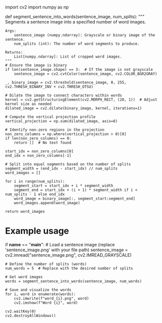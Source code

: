 import cv2
import numpy as np

def segment_sentence_into_words(sentence_image, num_splits):
    """
    Segments a sentence image into a specified number of word images.

    Args:
        sentence_image (numpy.ndarray): Grayscale or binary image of the sentence.
        num_splits (int): The number of word segments to produce.

    Returns:
        List[numpy.ndarray]: List of cropped word images.
    """
    # Ensure the image is binary
    if len(sentence_image.shape) == 3:  # If the image is not grayscale
        sentence_image = cv2.cvtColor(sentence_image, cv2.COLOR_BGR2GRAY)

    _, binary_image = cv2.threshold(sentence_image, 0, 255, cv2.THRESH_BINARY_INV + cv2.THRESH_OTSU)

    # Dilate the image to connect characters within words
    kernel = cv2.getStructuringElement(cv2.MORPH_RECT, (20, 1))  # Adjust kernel size as needed
    dilated_image = cv2.dilate(binary_image, kernel, iterations=1)

    # Compute the vertical projection profile
    vertical_projection = np.sum(dilated_image, axis=0)

    # Identify non-zero regions in the projection
    non_zero_columns = np.where(vertical_projection > 0)[0]
    if len(non_zero_columns) == 0:
        return []  # No text found

    start_idx = non_zero_columns[0]
    end_idx = non_zero_columns[-1]

    # Split into equal segments based on the number of splits
    segment_width = (end_idx - start_idx) // num_splits
    word_images = []

    for i in range(num_splits):
        segment_start = start_idx + i * segment_width
        segment_end = start_idx + (i + 1) * segment_width if i < num_splits - 1 else end_idx
        word_image = binary_image[:, segment_start:segment_end]
        word_images.append(word_image)

    return word_images

# Example usage
if __name__ == "__main__":
    # Load a sentence image (replace 'sentence_image.png' with your file path)
    sentence_image = cv2.imread("sentence_image.png", cv2.IMREAD_GRAYSCALE)

    # Define the number of splits (words)
    num_words = 5  # Replace with the desired number of splits

    # Get word images
    words = segment_sentence_into_words(sentence_image, num_words)

    # Save and visualize the words
    for i, word in enumerate(words):
        cv2.imwrite(f"word_{i}.png", word)
        cv2.imshow(f"Word {i}", word)

    cv2.waitKey(0)
    cv2.destroyAllWindows()
